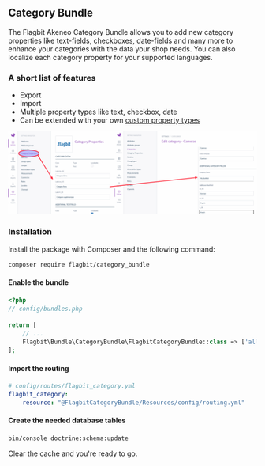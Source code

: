 ## Category Bundle

The Flagbit Akeneo Category Bundle allows you to add new category properties like text-fields, checkboxes, date-fields and
many more to enhance your categories with the data your shop needs. You can also localize each category property for your
supported languages.

### A short list of features

* Export
* Import
* Multiple property types like text, checkbox, date
* Can be extended with your own [custom property types](custom-types.md)

[![Screenshot](category-bundle.png)](category-bundle.png)

### Installation

Install the package with Composer and the following command:

``` bash
composer require flagbit/category_bundle
```

#### Enable the bundle

``` php
<?php
// config/bundles.php

return [
    // ...
    Flagbit\Bundle\CategoryBundle\FlagbitCategoryBundle::class => ['all' => true],
];
```

#### Import the routing

``` yml
# config/routes/flagbit_category.yml
flagbit_category:
    resource: "@FlagbitCategoryBundle/Resources/config/routing.yml"
```

#### Create the needed database tables

``` bash
bin/console doctrine:schema:update
```

Clear the cache and you're ready to go.

